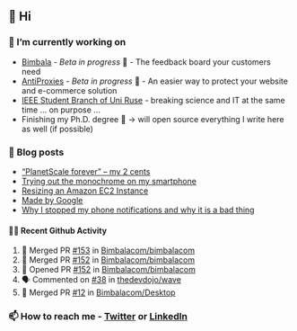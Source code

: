 ## 👋 Hi

### 🔭 I’m currently working on
- [Bimbala](https://bimbala.com/) - *Beta in progress* 🚀 - The feedback board your customers need
- [AntiProxies](https://antiproxies.com/) - *Beta in progress* 🚀 -  An easier way to protect your website and e-commerce solution
- [IEEE Student Branch of Uni Ruse](https://github.com/IEEE-Student-Branch-of-Uni-Ruse) - breaking science and IT at the same time ... on purpose ...
- Finishing my Ph.D. degree 🤔 -> will open source everything I write here as well (if possible)

### 📖 Blog posts
<!-- BLOG-POST-LIST:START -->
- [“PlanetScale forever” – my 2 cents](https://mrgkanev.eu/posts/planetscale-forever-my-2-cents/)
- [Trying out the monochrome on my smartphone](https://mrgkanev.eu/posts/trying-out-the-monochrome-on-my-smartphone/)
- [Resizing an Amazon EC2 Instance](https://mrgkanev.eu/posts/resizing-an-amazon-ec2-instance/)
- [Made by Google](https://mrgkanev.eu/posts/made-by-google/)
- [Why I stopped my phone notifications and why it is a bad thing](https://mrgkanev.eu/posts/why-i-stopped-my-phone-notifications-and-why-it-is-a-bad-thing/)
<!-- BLOG-POST-LIST:END -->

#### 🧑‍💻 Recent Github Activity

<!--START_SECTION:activity-->
1. 🎉 Merged PR [#153](https://github.com/Bimbalacom/bimbalacom/pull/153) in [Bimbalacom/bimbalacom](https://github.com/Bimbalacom/bimbalacom)
2. 🎉 Merged PR [#152](https://github.com/Bimbalacom/bimbalacom/pull/152) in [Bimbalacom/bimbalacom](https://github.com/Bimbalacom/bimbalacom)
3. 💪 Opened PR [#152](https://github.com/Bimbalacom/bimbalacom/pull/152) in [Bimbalacom/bimbalacom](https://github.com/Bimbalacom/bimbalacom)
4. 🗣 Commented on [#38](https://github.com/thedevdojo/wave/pull/38#issuecomment-1965943932) in [thedevdojo/wave](https://github.com/thedevdojo/wave)
5. 🎉 Merged PR [#12](https://github.com/Bimbalacom/Desktop/pull/12) in [Bimbalacom/Desktop](https://github.com/Bimbalacom/Desktop)
<!--END_SECTION:activity-->


### 📫 How to reach me - [Twitter](https://twitter.com/mrgkanev) or [LinkedIn](https://www.linkedin.com/in/mrgkanev) 
